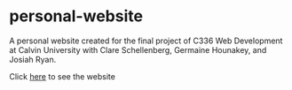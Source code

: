 # personal-website
A personal website created for the final project of C336 Web Development at Calvin University with Clare Schellenberg, Germaine Hounakey, and Josiah Ryan.

Click [here](https://personal-website-922fb.web.app/landing-page) to see the website
